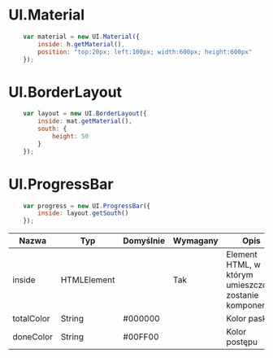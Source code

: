 # UI.Material
~~~javascript
	var material = new UI.Material({
		inside: h.getMaterial(),
		position: "top:20px; left:100px; width:600px; height:600px"
	});
~~~

# UI.BorderLayout
~~~javascript
	var layout = new UI.BorderLayout({
		inside: mat.getMaterial(),
		south: {
			height: 50
		}
	});
~~~

# UI.ProgressBar
~~~javascript
	var progress = new UI.ProgressBar({
		inside: layout.getSouth()
	});
~~~

Nazwa | Typ | Domyślnie | Wymagany | Opis
----- | --- | --------- | ----- | ---
inside | HTMLElement | | Tak | Element HTML, w którym umieszczony zostanie komponent
totalColor | String | #000000 | | Kolor paska
doneColor | String | #00FF00 | | Kolor postępu


